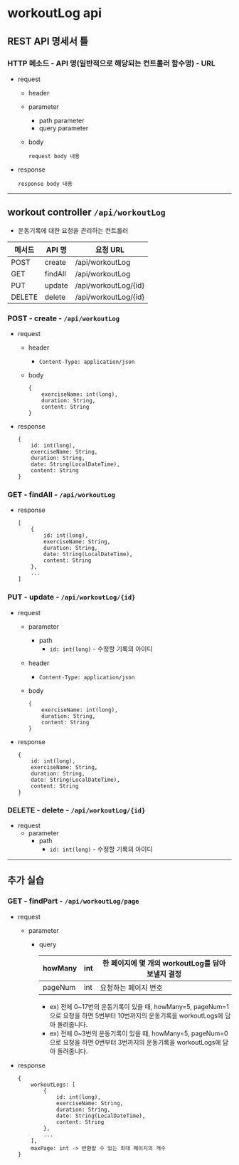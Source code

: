 # workoutLog api

## REST API 명세서 틀

### HTTP 메소드 - API 명(일반적으로 해당되는 컨트롤러 함수명) - URL

- request
    - header
    - parameter
        - path parameter
        - query parameter
    - body
        
        ```
        request body 내용
        ```
        
- response
    
    ```
    response body 내용
    ```
    

---

## workout controller `/api/workoutLog`

- 운동기록에 대한 요청을 관리하는 컨트롤러

| 메서드 | API 명 | 요청 URL |
| --- | --- | --- |
| POST | create | /api/workoutLog |
| GET | findAll | /api/workoutLog |
| PUT | update | /api/workoutLog/{id} |
| DELETE | delete | /api/workoutLog/{id} |

### POST - create - `/api/workoutLog`

- request
    - header
        - `Content-Type: application/json`
    - body
        
        ```
        {
        	exerciseName: int(long),
        	duration: String,
        	content: String
        }
        ```
        
- response
    
    ```
    {
    	id: int(long),
    	exerciseName: String,
    	duration: String,
    	date: String(LocalDateTime),
    	content: String
    }
    ```
    

### GET - findAll - `/api/workoutLog`

- response
    
    ```
    [
    	{
    		id: int(long),
    		exerciseName: String,
    		duration: String,
    		date: String(LocalDateTime),
    		content: String
    	},
    	...
    ]
    ```
    

### PUT - update - `/api/workoutLog/{id}`

- request
    - parameter
        - path
            - `id: int(long)` - 수정할 기록의 아이디
    - header
        - `Content-Type: application/json`
    - body
        
        ```
        {
        	exerciseName: int(long),
        	duration: String,
        	content: String
        }
        ```
        
- response
    
    ```
    {
    	id: int(long),
    	exerciseName: String,
    	duration: String,
    	date: String(LocalDateTime),
    	content: String
    }
    ```
    

### DELETE - delete - `/api/workoutLog/{id}`

- request
    - parameter
        - path
            - `id: int(long)` - 수정할 기록의 아이디

---

## 추가 실습

### GET - findPart - `/api/workoutLog/page`

- request
    - parameter
        - query
            
            
            | howMany | int | 한 페이지에 몇 개의 workoutLog를 담아 보낼지 결정 |
            | --- | --- | --- |
            | pageNum | int | 요청하는 페이지 번호 |
            - ex) 전체 0~17번의 운동기록이 있을 때, howMany=5, pageNum=1으로 요청을 하면 5번부터 10번까지의 운동기록을 workoutLogs에 담아 돌려줍니다.
            - ex) 전체 0~3번의 운동기록이 있을 떄, howMany=5, pageNum=0으로 요청을 하면 0번부터 3번까지의 운동기록을 workoutLogs에 담아 돌려줍니다.
- response
    
    ```
    {
    	workoutLogs: [
    		{
    			id: int(long),
    			exerciseName: String,
    			duration: String,
    			date: String(LocalDateTime),
    			content: String
    		},
    		...
    	],
    	maxPage: int -> 반환할 수 있는 최대 페이지의 개수
    }
    ```
